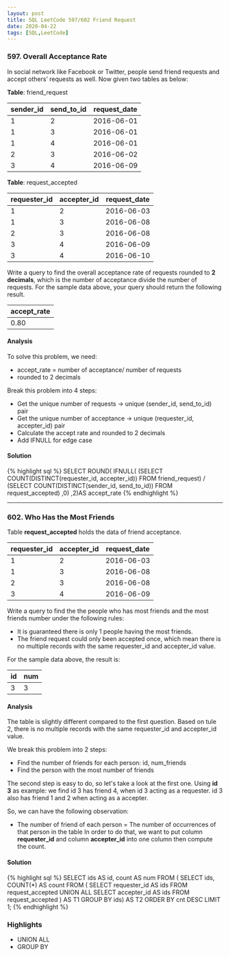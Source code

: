 ```yaml
---
layout: post
title: SQL LeetCode 597/602 Friend Request
date: 2020-04-22
tags: [SQL,LeetCode]
---
```


### 597. Overall Acceptance Rate ###

In social network like Facebook or Twitter, people send friend requests and
accept others’ requests as well. Now given two tables as below:

**Table**: friend_request

| sender_id | send_to_id |  request_date |
|-----------|------------|---------------|
| 1         |  2         |   2016-06-01  |
| 1         |  3         |   2016-06-01  |
| 1         |  4         |   2016-06-01  |
| 2         |  3         |   2016-06-02  |
| 3         |  4         |   2016-06-09  |

**Table**: request_accepted

| requester_id | accepter_id |  request_date |
|--------------|-------------|---------------|
| 1            |  2          |   2016-06-03  |
| 1            |  3          |   2016-06-08  |
| 2            |  3          |   2016-06-08  |
| 3            |  4          |   2016-06-09  |
| 3            |  4          |   2016-06-10  |


Write a query to find the overall acceptance rate of requests rounded to **2 decimals**,
which is the number of acceptance divide the number of requests.
For the sample data above, your query should return the following result.

| accept_rate |
|-------------|
|      0.80   |

#### Analysis ####
To solve this problem, we need:
* accept_rate = number of acceptance/ number of requests
* rounded to 2 decimals

Break this problem into 4 steps:
* Get the unique number of requests -> unique (sender_id, send_to_id) pair
* Get the unique number of acceptance -> unique (requester_id, accepter_id) pair
* Calculate the accept rate and rounded to 2 decimals
* Add IFNULL for edge case

#### Solution ####
{% highlight sql %}
SELECT
ROUND(
  IFNULL(
  (SELECT COUNT(DISTINCT(requester_id, accepter_id))
   FROM friend_request)
  /
  (SELECT COUNT(DISTINCT(sender_id, send_to_id))
   FROM request_accepted)
   ,0)
,2)AS accept_rate
{% endhighlight %}

***

### 602. Who Has the Most Friends ###

Table **request_accepted** holds the data of friend acceptance.

| requester_id | accepter_id |  request_date |
|--------------|-------------|---------------|
| 1            |  2          |   2016-06-03  |
| 1            |  3          |   2016-06-08  |
| 2            |  3          |   2016-06-08  |
| 3            |  4          |   2016-06-09  |

Write a query to find the the people who has most friends and the most friends number under the following rules:

* It is guaranteed there is only 1 people having the most friends.
* The friend request could only been accepted once, which mean there is no multiple records with the same requester_id and accepter_id value.

For the sample data above, the result is:

| id | num |  
|----|-----|
| 3  |  3  |  

#### Analysis ####
The table is slightly different compared to the first question. Based on tule 2,
there is no multiple records with the same requester_id and accepter_id value.

We break this problem into 2 steps:
* Find the number of friends for each person: id, num_friends
* Find the person with the most number of friends

The second step is easy to do, so let's take a look at the first one.
Using **id 3** as example: we find id 3 has friend 4, when id 3 acting as a requester.
id 3 also has friend 1 and 2 when acting as a accepter.  

So, we can have the following observation:
* The number of friend of each person = The number of occurrences of that person in the table
In order to do that, we want to put column **requester_id** and column **accepter_id** into one column
then compute the count.

#### Solution ####
{% highlight sql %}
SELECT ids AS id, count AS num
FROM
  (
  SELECT ids, COUNT(*) AS count
  FROM
    (
    SELECT requester_id AS ids FROM request_accepted
    UNION ALL
    SELECT accepter_id AS ids FROM request_accepted
    ) AS T1
  GROUP BY ids) AS T2
ORDER BY cnt DESC
LIMIT 1;
{% endhighlight %}

### Highlights ###
* UNION ALL
* GROUP BY
